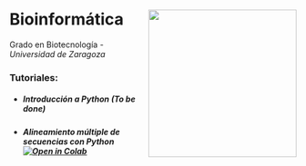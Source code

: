 # Bioinformática <img width="260" src="https://www.unizar.es/sites/default/files/bioquimica_biologia_-color.png" align="right" />

Grado en Biotecnología - *Universidad de Zaragoza*


### Tutoriales:

- ##### Introducción a Python (*To be done*)

- ##### Alineamiento múltiple de secuencias con Python [![Open in Colab](https://colab.research.google.com/assets/colab-badge.svg)](https://colab.research.google.com/github/unizar-qtc/BioInformatica-biotec/blob/master/MSA_python/msa.ipynb)

